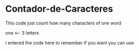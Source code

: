 # Contador-de-Caracteres

This code just count how many characters of one word

one <-- 3 letters

I entered the code here to remember if you want you can use

